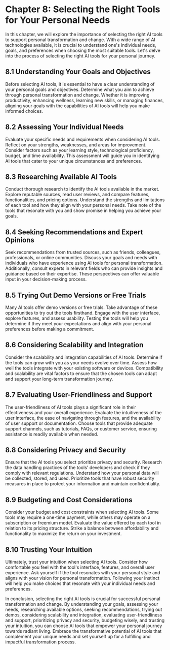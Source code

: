 Chapter 8: Selecting the Right Tools for Your Personal Needs
============================================================

In this chapter, we will explore the importance of selecting the right AI tools to support personal transformation and change. With a wide range of AI technologies available, it is crucial to understand one's individual needs, goals, and preferences when choosing the most suitable tools. Let's delve into the process of selecting the right AI tools for your personal journey.

8.1 Understanding Your Goals and Objectives
-------------------------------------------

Before selecting AI tools, it is essential to have a clear understanding of your personal goals and objectives. Determine what you aim to achieve through personal transformation and change. Whether it is improving productivity, enhancing wellness, learning new skills, or managing finances, aligning your goals with the capabilities of AI tools will help you make informed choices.

8.2 Assessing Your Individual Needs
-----------------------------------

Evaluate your specific needs and requirements when considering AI tools. Reflect on your strengths, weaknesses, and areas for improvement. Consider factors such as your learning style, technological proficiency, budget, and time availability. This assessment will guide you in identifying AI tools that cater to your unique circumstances and preferences.

8.3 Researching Available AI Tools
----------------------------------

Conduct thorough research to identify the AI tools available in the market. Explore reputable sources, read user reviews, and compare features, functionalities, and pricing options. Understand the strengths and limitations of each tool and how they align with your personal needs. Take note of the tools that resonate with you and show promise in helping you achieve your goals.

8.4 Seeking Recommendations and Expert Opinions
-----------------------------------------------

Seek recommendations from trusted sources, such as friends, colleagues, professionals, or online communities. Discuss your goals and needs with individuals who have experience using AI tools for personal transformation. Additionally, consult experts in relevant fields who can provide insights and guidance based on their expertise. These perspectives can offer valuable input in your decision-making process.

8.5 Trying Out Demo Versions or Free Trials
-------------------------------------------

Many AI tools offer demo versions or free trials. Take advantage of these opportunities to try out the tools firsthand. Engage with the user interface, explore features, and assess usability. Testing the tools will help you determine if they meet your expectations and align with your personal preferences before making a commitment.

8.6 Considering Scalability and Integration
-------------------------------------------

Consider the scalability and integration capabilities of AI tools. Determine if the tools can grow with you as your needs evolve over time. Assess how well the tools integrate with your existing software or devices. Compatibility and scalability are vital factors to ensure that the chosen tools can adapt and support your long-term transformation journey.

8.7 Evaluating User-Friendliness and Support
--------------------------------------------

The user-friendliness of AI tools plays a significant role in their effectiveness and your overall experience. Evaluate the intuitiveness of the user interface, the ease of navigating through features, and the availability of user support or documentation. Choose tools that provide adequate support channels, such as tutorials, FAQs, or customer service, ensuring assistance is readily available when needed.

8.8 Considering Privacy and Security
------------------------------------

Ensure that the AI tools you select prioritize privacy and security. Research the data handling practices of the tools' developers and check if they comply with relevant regulations. Understand how your personal data will be collected, stored, and used. Prioritize tools that have robust security measures in place to protect your information and maintain confidentiality.

8.9 Budgeting and Cost Considerations
-------------------------------------

Consider your budget and cost constraints when selecting AI tools. Some tools may require a one-time payment, while others may operate on a subscription or freemium model. Evaluate the value offered by each tool in relation to its pricing structure. Strike a balance between affordability and functionality to maximize the return on your investment.

8.10 Trusting Your Intuition
----------------------------

Ultimately, trust your intuition when selecting AI tools. Consider how comfortable you feel with the tool's interface, features, and overall user experience. Ask yourself if the tool resonates with your personal style and aligns with your vision for personal transformation. Following your instinct will help you make choices that resonate with your individual needs and preferences.

In conclusion, selecting the right AI tools is crucial for successful personal transformation and change. By understanding your goals, assessing your needs, researching available options, seeking recommendations, trying out demos, considering scalability and integration, evaluating user-friendliness and support, prioritizing privacy and security, budgeting wisely, and trusting your intuition, you can choose AI tools that empower your personal journey towards radiant living. Embrace the transformative potential of AI tools that complement your unique needs and set yourself up for a fulfilling and impactful transformation process.
